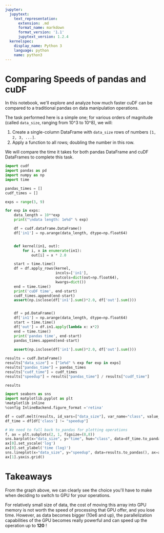 ```yaml
---
jupyter:
  jupytext:
    text_representation:
      extension: .md
      format_name: markdown
      format_version: '1.1'
      jupytext_version: 1.2.4
  kernelspec:
    display_name: Python 3
    language: python
    name: python3
---
```


# Comparing Speeds of pandas and cuDF

In this notebook, we'll explore and analyze how much faster cuDF can be compared to a traditional pandas on data manipulation operations.

The task performed here is a simple one; for various orders of magnitude (called `data_size`, ranging from 10^3 to 10^8), we will:
1. Create a single-column DataFrame with `data_size` rows of numbers `[1, 2, 3, ...]`.
2. Apply a function to all rows; doubling the number in this row.

We will compare the time it takes for both pandas DataFrame and cuDF DataFrames to complete this task.


```python
import cudf
import pandas as pd
import numpy as np
import time
```

```python
pandas_times = []
cudf_times = []

exps = range(3, 9)

for exp in exps:
    data_length = 10**exp
    print("\ndata length: 1e%d" % exp)

    df = cudf.dataframe.DataFrame()
    df['in1'] = np.arange(data_length, dtype=np.float64)


    def kernel(in1, out):
        for i, x in enumerate(in1):
            out[i] = x * 2.0

    start = time.time()
    df = df.apply_rows(kernel,
                       incols=['in1'],
                       outcols=dict(out=np.float64),
                       kwargs=dict())
    end = time.time()
    print('cuDF time', end-start)
    cudf_times.append(end-start)
    assert(np.isclose(df['in1'].sum()*2.0, df['out'].sum()))


    df = pd.DataFrame()
    df['in1'] = np.arange(data_length, dtype=np.float64)
    start = time.time()
    df['out'] = df.in1.apply(lambda x: x*2)
    end = time.time()
    print('pandas time', end-start)
    pandas_times.append(end-start)
    
    assert(np.isclose(df['in1'].sum()*2.0, df['out'].sum()))

```

```python
results = cudf.DataFrame()
results["data_size"] = ["1e%d" % exp for exp in exps]
results["pandas_time"] = pandas_times
results["cudf_time"] = cudf_times
results["speedup"] = results["pandas_time"] / results["cudf_time"]

results
```

```python
import seaborn as sns
import matplotlib.pyplot as plt
%matplotlib inline
%config InlineBackend.figure_format ='retina'

df = cudf.melt(results, id_vars=["data_size"], var_name="class", value_name="time")
df_time = df[df['class'] != "speedup"]

# We need to fall back to_pandas for plotting operations
f, ax = plt.subplots(2, 1, figsize=(8,8))
sns.barplot(x="data_size", y="time", hue="class", data=df_time.to_pandas(), ax=ax[0])
ax[0].set_yscale('log')
ax[0].set_ylabel('time (log)')
sns.lineplot(x="data_size", y="speedup", data=results.to_pandas(), ax=ax[1], color='g')
ax[1].yaxis.grid()
```

# Takeaways

From the graph above, we can clearly see the choice you'll have to make when deciding to switch to GPU for your operations.

For relatively small size of data, the cost of moving this array into GPU memory is not worth the speed of processing that GPU offer, and you lose time. However, as data becomes bigger (10e6 and up), the parallelization capabilities of the GPU becomes really powerful and can speed up the operation up to **120** !
